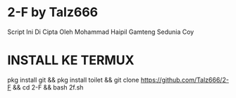 # 2-F by Talz666
Script Ini Di Cipta Oleh Mohammad Haipil Gamteng Sedunia Coy

# INSTALL KE TERMUX
pkg install git && pkg install toilet && git clone https://github.com/Talz666/2-F && cd 2-F && bash 2f.sh
